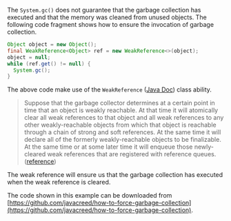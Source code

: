 The `System.gc()` does not guarantee that the garbage collection has executed and that the memory was cleaned from unused objects.  The following code fragment shows how to ensure the invocation of garbage collection.

```java
Object object = new Object();
final WeakReference<Object> ref = new WeakReference<>(object);
object = null;
while (ref.get() != null) {
  System.gc();
}
```

The above code make use of the `WeakReference` ([Java Doc](http://docs.oracle.com/javase/7/docs/api/java/lang/ref/WeakReference.html)) class ability.

> Suppose that the garbage collector determines at a certain point in time that an object is weakly reachable. At that time it will atomically clear all weak references to that object and all weak references to any other weakly-reachable objects from which that object is reachable through a chain of strong and soft references. At the same time it will declare all of the formerly weakly-reachable objects to be finalizable. At the same time or at some later time it will enqueue those newly-cleared weak references that are registered with reference queues. ([reference](http://docs.oracle.com/javase/7/docs/api/java/lang/ref/WeakReference.html))

The weak reference will ensure us that the garbage collection has executed when the weak reference is cleared.

The code shown in this example can be downloaded from [https://github.com/javacreed/how-to-force-garbage-collection](https://github.com/javacreed/how-to-force-garbage-collection).
